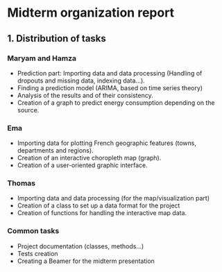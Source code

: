 
# Midterm organization report

## 1. Distribution of tasks

### Maryam and Hamza

- Prediction part: Importing data and data processing (Handling of dropouts and missing data, indexing data...).
- Finding a prediction model (ARIMA, based on time series theory)
- Analysis of the results and of their consistency.
- Creation of a graph to predict energy consumption depending on the source.

### Ema

- Importing data for plotting French geographic features (towns, departments and regions).
- Creation of an interactive choropleth map (graph).
- Creation of a user-oriented graphic interface.

### Thomas 

- Importing data and data processing (for the map/visualization part)
- Creation of a class to set up a data format for the project
- Creation of functions for handling the interactive map data.

### Common tasks

- Project documentation (classes, methods...)
- Tests creation
- Creating a Beamer for the midterm presentation

